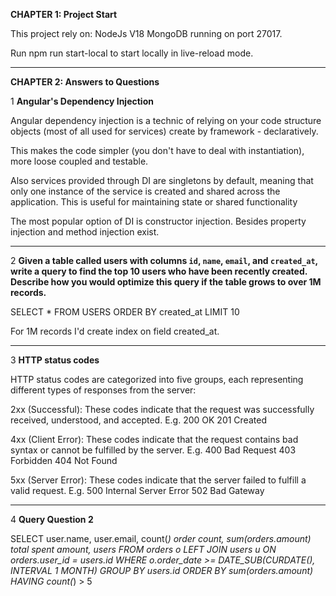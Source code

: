 **CHAPTER 1: Project Start**

This project rely on:
NodeJs V18
MongoDB running on port 27017.

Run npm run start-local to start locally in live-reload mode.

___
**CHAPTER 2: Answers to Questions**

1 **Angular's Dependency Injection**

Angular dependency injection is a technic of relying on your code structure objects (most of all used for services) create by framework - declaratively.

This makes the code simpler (you don't have to deal with instantiation), more loose coupled and testable.

Also services provided through DI are singletons by default, meaning that only one instance of the service is created and shared across the application. This is useful for maintaining state or shared functionality

The most popular option of DI is constructor injection. Besides property injection and method injection exist.
____
2 **Given a table called users with columns `id`, `name`, `email`, and `created_at`,
write a query to find the top 10 users who have been recently created.
Describe how you would optimize this query if the table grows to over 1M
records.**

SELECT * FROM USERS ORDER BY created_at LIMIT 10

For 1M records I'd create index on field created_at.
_____
3 **HTTP status codes**

HTTP status codes are categorized into five groups, each representing different types of responses from the server:

2xx (Successful): These codes indicate that the request was successfully received, understood, and accepted.
E.g.
200 OK
201 Created

4xx (Client Error): These codes indicate that the request contains bad syntax or cannot be fulfilled by the server.
E.g.
400 Bad Request
403 Forbidden
404 Not Found

5xx (Server Error): These codes indicate that the server failed to fulfill a valid request.
E.g.
500 Internal Server Error
502 Bad Gateway
____
4 **Query Question 2**

SELECT user.name, user.email, count(*) order count, sum(orders.amount) total spent amount, users FROM orders o LEFT JOIN users u
ON orders.user_id = users.id
WHERE  o.order_date >= DATE_SUB(CURDATE(), INTERVAL 1 MONTH)
GROUP BY users.id
ORDER BY sum(orders.amount)
HAVING count(*) > 5
